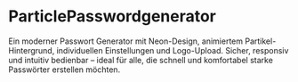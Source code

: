 # ParticlePasswordgenerator
Ein moderner Passwort Generator mit Neon-Design, animiertem Partikel-Hintergrund, individuellen Einstellungen und Logo-Upload. Sicher, responsiv und intuitiv bedienbar – ideal für alle, die schnell und komfortabel starke Passwörter erstellen möchten.
